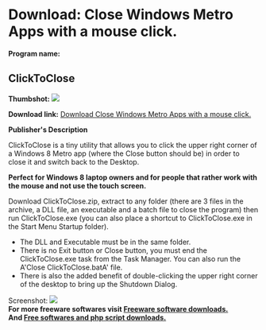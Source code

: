 # Download: Close Windows Metro Apps with a mouse click.

**Program name:**

## ClickToClose

  
**Thumbshot:** ![](http://www.freewarefiles.com/screenshot/clicktoclose_md.jpg)   
  
**Download link:** [Download Close Windows Metro Apps with a mouse click.](http://freesoftwares.boysofts.com/ClickToClose_program_95653.html)  
  


**Publisher's Description**  
  


ClickToClose is a tiny utility that allows you to click the upper right corner of a Windows 8 Metro app (where the Close button should be) in order to close it and switch back to the Desktop. 

**Perfect for Windows 8 laptop owners and for people that rather work with the mouse and not use the touch screen.**

Download ClickToClose.zip, extract to any folder (there are 3 files in the archive, a DLL file, an executable and a batch file to close the program) then run ClickToClose.exe (you can also place a shortcut to ClickToClose.exe in the Start Menu Startup folder).

  * The DLL and Executable must be in the same folder. 
  * There is no Exit button or Close button, you must end the ClickToClose.exe task from the Task Manager. You can also run the A'Close ClickToClose.batA' file. 
  * There is also the added benefit of double-clicking the upper right corner of the desktop to bring up the Shutdown Dialog. 

  
  
Screenshot: ![](http://www.freewarefiles.com/screenshot/clicktoclose.jpg)   
**For more freeware softwares visit [Freeware software downloads.](http://freesoftwares.boysofts.com/)**   
**And [Free softwares and php script downloads.](http://www.boysofts.com/)**
